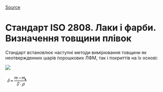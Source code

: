 
[Source](http://vseokraskah.net/standart-iso-2808 "Permalink to Стандарт ISO 2808. Лаки и краски. Определение толщины пленок")

# Стандарт ISO 2808. Лаки і фарби. Визначення товщини плівок

Стандарт встановлює наступні методи вимірювання товщини як неотвержденних шарів порошкових ЛФМ, так і покриттів на їх основі:


![](/img/ISO_2808.png)


![](/img/11.jpg)
  